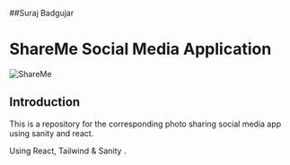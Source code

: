 ##Suraj Badgujar
# ShareMe Social Media Application
![ShareMe](https://i.ibb.co/8cLfj3X/image.png)

## Introduction
This is a  repository for the corresponding photo sharing social media app using sanity and react.

Using React, Tailwind & Sanity .

